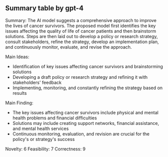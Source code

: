 ## Summary table by gpt-4
Summary: 
The AI model suggests a comprehensive approach to improve the lives of cancer survivors. The proposed model first identifies the key issues affecting the quality of life of cancer patients and then brainstorm solutions. Steps are then laid out to develop a policy or research strategy, consult stakeholders, refine the strategy, develop an implementation plan, and continuously monitor, evaluate, and revise the approach.

Main Ideas: 
- Identification of key issues affecting cancer survivors and brainstorming solutions
- Developing a draft policy or research strategy and refining it with stakeholders' feedback 
- Implementing, monitoring, and constantly refining the strategy based on results 

Main Finding: 
- The key issues affecting cancer survivors include physical and mental health problems and financial difficulties
- Solutions may include creating support networks, financial assistance, and mental health services 
- Continuous monitoring, evaluation, and revision are crucial for the policy's or strategy's success 

Novelty: 6
Feasibility: 7
Correctness: 9